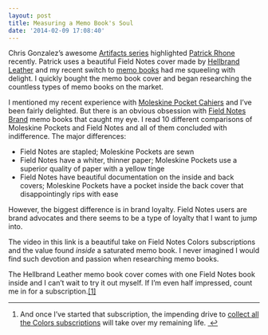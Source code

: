 ```yaml
---
layout: post
title: Measuring a Memo Book's Soul
date: '2014-02-09 17:08:40'
---
```


<p data-preserve-html-node="true">Chris Gonzalez&#8217;s awesome <a data-preserve-html-node="true" href="http://unretrofied.com/?category=Artifacts">Artifacts series</a> highlighted <a data-preserve-html-node="true" href="http://patrickrhone.com/">Patrick Rhone</a> recently. Patrick uses a beautiful Field Notes cover made by <a data-preserve-html-node="true" href="http://hellbrandleather.bigcartel.com/product/chromexcel-field-notes-cover">Hellbrand Leather</a> and my recent switch to <a data-preserve-html-node="true" href="http://www.thenewsprint.co//giving-up-on-digital-notes">memo books</a> had me squeeling with delight. I quickly bought the memo book cover and began researching the countless types of memo books on the market.</p>

<p data-preserve-html-node="true">I mentioned my recent experience with <a data-preserve-html-node="true" href="http://shop.moleskine.com/en-us/notebooks-journals/cahier/">Moleskine Pocket Cahiers</a> and I&#8217;ve been fairly delighted. But there is an obvious obsession with <a data-preserve-html-node="true" href="http://fieldnotesbrand.com/">Field Notes Brand</a> memo books that caught my eye. I read 10 different comparisons of Moleskine Pockets and Field Notes and all of them concluded with indifference. The major differences:</p>

<ul data-preserve-html-node="true">
<li data-preserve-html-node="true">Field Notes are stapled; Moleskine Pockets are sewn</li>
<li data-preserve-html-node="true">Field Notes have a whiter, thinner paper; Moleskine Pockets use a superior quality of paper with a yellow tinge</li>
<li data-preserve-html-node="true">Field Notes have beautiful documentation on the inside and back covers; Moleskine Pockets have a pocket inside the back cover that disappointingly rips with ease</li>
</ul>

<p data-preserve-html-node="true">However, the biggest difference is in brand loyalty. Field Notes users are brand advocates and there seems to be a type of loyalty that I want to jump into. </p>

<p data-preserve-html-node="true">The video in this link is a beautiful take on Field Notes Colors subscriptions and the value found <em data-preserve-html-node="true">inside</em> a saturated memo book. I never imagined I would find such devotion and passion when researching memo books.</p>

<p data-preserve-html-node="true">The Hellbrand Leather memo book cover comes with one Field Notes book inside and I can&#8217;t wait to try it out myself. If I&#8217;m even half impressed, count me in for a subscription.<a data-preserve-html-node="true" href="#fn:1" id="fnref:1" title="see footnote" class="footnote">[1]</a></p>


<div data-preserve-html-node="true" class="footnotes">
<hr data-preserve-html-node="true" />
<ol data-preserve-html-node="true">

<li data-preserve-html-node="true" id="fn:1">
<p data-preserve-html-node="true">And once I&#8217;ve started that subscription, the impending drive to <a data-preserve-html-node="true" href="http://fieldnotesbrand.com/films/">collect all the Colors subscriptions</a> will take over my remaining life. <a data-preserve-html-node="true" href="#fnref:1" title="return to article" class="reversefootnote">&#160;&#8617;</a></p>
</li>

</ol>
</div>